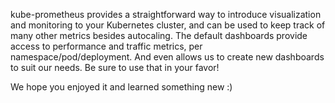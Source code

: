 kube-prometheus provides a straightforward way to introduce visualization and monitoring to your Kubernetes cluster, and can be used to keep track of many other metrics besides autocaling. The default dashboards provide access to performance and traffic metrics, per namespace/pod/deployment. And even allows us to create new dashboards to suit our needs. Be sure to use that in your favor!

We hope you enjoyed it and learned something new :)